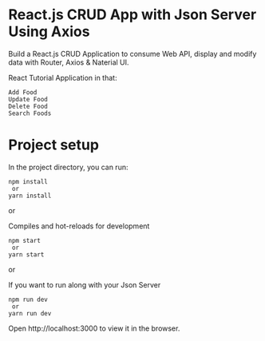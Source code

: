 # React.js CRUD App with Json Server Using Axios

Build a React.js CRUD Application to consume Web API, display and modify data with Router, Axios & Naterial UI.

React Tutorial Application in that:

    Add Food
    Update Food
    Delete Food
    Search Foods

# Project setup

In the project directory, you can run:
  
    npm install
     or
    yarn install

or

Compiles and hot-reloads for development

    npm start
     or
    yarn start
    
or

If you want to run along with your Json Server

    npm run dev
     or
    yarn run dev


Open http://localhost:3000 to view it in the browser.
